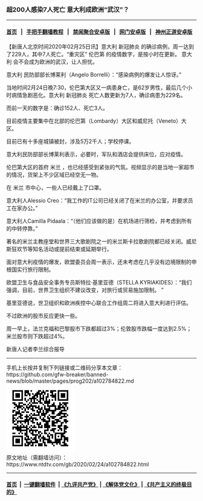 ### 超200人感染7人死亡 意大利成欧洲“武汉”？
------------------------

#### [首页](https://github.com/gfw-breaker/banned-news/blob/master/README.md) &nbsp;&nbsp;|&nbsp;&nbsp; [手把手翻墙教程](https://github.com/gfw-breaker/guides/wiki) &nbsp;&nbsp;|&nbsp;&nbsp; [禁闻聚合安卓版](https://github.com/gfw-breaker/bn-android) &nbsp;&nbsp;|&nbsp;&nbsp; [网门安卓版](https://github.com/oGate2/oGate) &nbsp;&nbsp;|&nbsp;&nbsp; [神州正道安卓版](https://github.com/SzzdOgate/update) 



<div><div class="post_content" itemprop="articleBody">
 <p>
  【新唐人北京时间2020年02月25日讯】意大利
  <ok href="https://www.ntdtv.com/gb/新冠肺炎.htm">
   新冠肺炎
  </ok>
  的确诊病例，周一达到了229人，其中7人死亡。“重灾区”
  <ok href="https://www.ntdtv.com/gb/伦巴第.htm">
   伦巴第
  </ok>
  的疫情数字，是按小时在更新。
  <ok href="https://www.ntdtv.com/gb/意大利.htm">
   意大利
  </ok>
  会不会成为欧洲的武汉，让人担忧。
 </p>
 <p>
  <ok href="https://www.ntdtv.com/gb/意大利.htm">
   意大利
  </ok>
  民防部部长博莱利（Angelo Borrelli）：“感染病例的爆发让人惊讶。”
 </p>
 <p>
  当地时间2月24日晚7:30，伦巴第大区又一病患身亡，是62岁男性，最后几个小时病情急剧恶化。意大利
  <ok href="https://www.ntdtv.com/gb/新冠肺炎.htm">
   新冠肺炎
  </ok>
  死亡人数更新为7人，确诊病患为229名。
 </p>
 <p>
  而前一天的数字是：确诊152人、死亡3人。
 </p>
 <p>
  目前疫情主要集中在北部的伦巴第（Lombardy）大区和威尼托（Veneto）大区。
 </p>
 <p>
  目前已有十多座城镇被封，涉及5万2千人；学校停课。
 </p>
 <p>
  意大利民防部部长博莱利表示，必要时，军队和酒店会提供床位，应对疫情。
 </p>
 <p>
  伦巴第大区的首府
  <ok href="https://www.ntdtv.com/gb/米兰.htm">
   米兰
  </ok>
  ，也已经感受到紧张的气氛。视频显示的是当地一家超市的情况，货架上不少区域已经空无一物。
 </p>
 <p>
  在
  <ok href="https://www.ntdtv.com/gb/米兰.htm">
   米兰
  </ok>
  市中心，一些人已经戴上了口罩。
 </p>
 <p>
  意大利人Alessio Creo：“我工作的IT公司已经关闭了在米兰的办公室，并要求员工在家办公。”
 </p>
 <p>
  意大利人Camilla Pidaala：“（他们应该做的是）在机场进行筛检，并考虑到所有的中转停靠。”
 </p>
 <p>
  著名的米兰主教座堂和世界三大歌剧院之一的米兰斯卡拉歌剧院都已经关闭。威尼斯狂欢节等知名活动或提前结束或延期举行。
 </p>
 <p>
  面对意大利疫情的爆发，欧盟委员会周一表示，还未考虑在几乎没有边境限制的申根国实行旅行限制。
 </p>
 <p>
  欧盟卫生与食品安全事务专员斯特拉·基里亚德（STELLA KYRIAKIDES）：“我们强调，目前，世界卫生组织不建议改变，对旅行或贸易施加限制。 ”
 </p>
 <p>
  基里亚德说，世卫组织和欧洲疾控中心联合工作组周二将进入意大利进行评估。
 </p>
 <p>
  不过欧洲的股市反应更快一些。
 </p>
 <p>
  周一早上，法兰克福和巴黎股市下跌都超过3%；伦敦股市跌幅一度达到2.5%；米兰股市则下跌超过4%。
 </p>
 <p>
  新唐人记者李兰综合报导
 </p>
 <div class="single_ad">
 </div>
</div>
</div>
<hr/>
手机上长按并复制下列链接或二维码分享本文章：<br/>
https://github.com/gfw-breaker/banned-news/blob/master/pages/prog202/a102784822.md <br/>
<a href='https://github.com/gfw-breaker/banned-news/blob/master/pages/prog202/a102784822.md'><img src='https://github.com/gfw-breaker/banned-news/blob/master/pages/prog202/a102784822.md.png'/></a> <br/>
原文地址（需翻墙访问）：https://www.ntdtv.com/gb/2020/02/24/a102784822.html


------------------------
#### [首页](https://github.com/gfw-breaker/banned-news/blob/master/README.md) &nbsp;|&nbsp; [一键翻墙软件](https://github.com/gfw-breaker/nogfw/blob/master/README.md) &nbsp;| [《九评共产党》](https://github.com/gfw-breaker/9ping.md/blob/master/README.md#九评之一评共产党是什么) | [《解体党文化》](https://github.com/gfw-breaker/jtdwh.md/blob/master/README.md) | [《共产主义的终极目的》](https://github.com/gfw-breaker/gczydzjmd.md/blob/master/README.md)


<img src='http://gfw-breaker.win/banned-news/pages/prog202/a102784822.md' width='0px' height='0px'/>